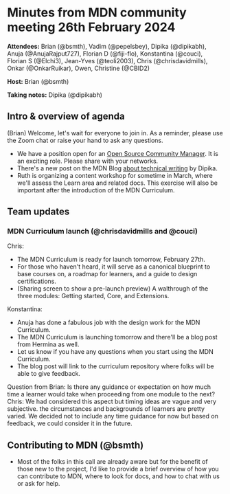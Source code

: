 # Minutes from MDN community meeting 26th February 2024

**Attendees:**
Brian (@bsmth), Vadim (@pepelsbey), Dipika (@dipikabh), Anuja (@AnujaRajput727), Florian D (@fiji-flo), Konstantina (@couci), Florian S (@Elchi3), Jean-Yves (@teoli2003), Chris (@chrisdavidmills), Onkar (@OnkarRuikar), Owen, Christine (@CBID2)

**Host:** Brian (@bsmth)

**Taking notes:** Dipika (@dipikabh)

## Intro & overview of agenda

(Brian) Welcome, let's wait for everyone to join in.
As a reminder, please use the Zoom chat or raise your hand to ask any questions.

- We have a position open for an [Open Source Community Manager](https://www.mozilla.org/en-US/careers/position/gh/5675010/). It is an exciting role. Please share with your networks.
- There's a new post on the MDN Blog [about technical writing](https://developer.mozilla.org/en-US/blog/technical-writing/) by Dipika.
- Ruth is organizing a content workshop for sometime in March, where we'll assess the Learn area and related docs. This exercise will also be important after the introduction of the MDN Curriculum.

## Team updates

### MDN Curriculum launch (@chrisdavidmills and @couci)

Chris:

- The MDN Curriculum is ready for launch tomorrow, February 27th.
- For those who haven't heard, it will serve as a canonical blueprint to base courses on, a roadmap for learners, and a guide to design certifications.
- (Sharing screen to show a pre-launch preview) A walthrough of the three modules: Getting started, Core, and Extensions.

Konstantina:

- Anuja has done a fabulous job with the design work for the MDN Curriculum.
- The MDN Curriculum is launching tomorrow and there'll be a blog post from Hermina as well.
- Let us know if you have any questions when you start using the MDN Curriculum.
- The blog post will link to the curriculum repository where folks will be able to give feedback.

Question from Brian: Is there any guidance or expectation on how much time a learner would take when proceeding from one module to the next?
Chris: We had considered this aspect but timing ideas are vague and very subjective. the circumstances and backgrounds of learners are pretty varied. We decided not to include any time guidance for now but based on feedback, we could consider it in the future.

## Contributing to MDN (@bsmth)

- Most of the folks in this call are already aware but for the benefit of those new to the project, I'd like to provide a brief overview of how you can contribute to MDN, where to look for docs, and how to chat with us or ask for help.
